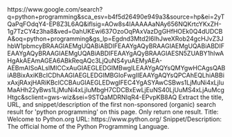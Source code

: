 <url>
https://www.google.com/search?q=python+programming&sca_esv=b4f5d26490e949a3&source=hp&ei=2yTQaPqFOdqY4-EP8Z3L6AQ&iflsig=AOw8s4IAAAAAaNAy656NQKrtcYKxZH-1g7TzCY4z3ha8&ved=0ahUKEwi637OzoOqPAxVazDgGHfHOEk0Q4dUDCBA&oq=python+programming&gs_lp=Egdnd3Mtd2l6IhJweXRob24gcHJvZ3JhbW1pbmcyBRAAGIAEMgUQABiABDIFEAAYgAQyBRAAGIAEMgUQABiABDIFEAAYgAQyBRAAGIAEMgUQABiABDIFEAAYgAQyBRAAGIAESN5ZUABY1hlwAHgAkAEAmAGEA6ABkReqAQc3LjQuNS4yuAEMyAEA-AEBmAISoALsIMICCxAuGIAEGLEDGIMBwgILEAAYgAQYsQMYgwHCAgsQABiABBixAxiKBcICDhAAGIAEGLEDGIMBGIoFwgIIEAAYgAQYsQPCAhEQLhiABBixAxjRAxjHARiKBcICCBAuGIAEGLEDwgIFEC4YgASYAwCSBws1LjMuNi4xLjIuMaAHh22yBws1LjMuNi4xLjIuMbgH7CDCBxEwLjEuNS40LjUuMS4xLjAuMcgHtgc&sclient=gws-wiz&sei=9STQaMDRNIqR4-EPvpKB8AQ
</url>
<query>
Extract the title, URL, and snippet/description of the first non-sponsored (organic) search result for 'python programming' on this page. Only return one result.
</query>
<result>
Title: Welcome to Python.org  
URL: https://www.python.org/  
Snippet/Description: The official home of the Python Programming Language.
</result>